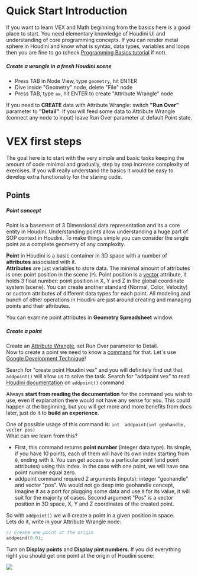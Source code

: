 # Quick Start Introduction
If you want to learn VEX and Math beginning from the basics here is a good place to start. You need elementary knowledge of Houdini UI and understanding of core programming concepts. If you can render metal sphere in Houdini and know what is syntax, data types, variables and loops then you are fine to go (check [Programming Basics tutorial](Programming-basics) if not).

##### Create a wrangle in a fresh Houdini scene
- Press TAB in Node View, type `geometry`, hit ENTER
- Dive inside "Geometry" node, delete "File" node
- Press TAB, type `aw`, hit ENTER to create "Attribute Wrangle" node

If you need to **CREATE** data with Attribute Wrangle: switch **"Run Over"** parameter to **"Detail"**. If you will feed some data to Attribute Wrangle (connect any node to input) leave Run Over parameter at default Point state.

# VEX first steps
The goal here is to start with the very simple and basic tasks keeping the amount of code minimal and gradually, step by step increase complexity of exercises. If you will really understand the basics it would be easy to develop extra functionality for the staring code.

## Points
##### Point concept
Point is a basement of 3 Dimensional data representation and its a core entity in Houdini. Understanding points allow understanding a huge part of SOP context in Houdini. To make things simple you can consider the single point as a complete geometry of any complexity.

**Point** in Houdini is a basic container in 3D space with a number of **attributes** associated with it.  
**Attributes** are just variables to store data. The minimal amount of attributes is one: point position in the scene (`P`). Point position is a [vector](Programming-basics#data-types) attribute, it holds 3 float number: point position in X, Y and Z in the global coordinate system (scene). You can create another standard (Normal, Color, Velocity) or custom attributes of different data types for each point. All modeling and bunch of other operations in Houdini are just around creating and managing points and their attributes.

You can examine point attributes in **Geometry Spreadsheet** window.

##### Create a point
Create an [Attribute Wrangle](#create-a-wrangle-in-a-fresh-houdini-scene), set Run Over parameter to Detail.  
Now to create a point we need to know a [command](Programming-basics#commands) for that. Let`s use [Google Development Technique](https://github.com/kiryha/AnimationDNA/wiki/06-Tutorials#developing-with-google)!  

Search for "create point Houdini vex" and you will definitely find out that `addpoint()` will allow us to solve the task. Search for "addpoint vex" to read [Houdini documentation](http://www.sidefx.com/docs/houdini/vex/functions/addpoint.html) on `addpoint()` command.

Always **start from reading the documentation** for the command you wish to use, even if explanation there would not have any sense for you. This could happen at the beginning, but you will get more and more benefits from docs later, just do it to **build an experience**.

One of possible usage of this command is: `int  addpoint(int geohandle, vector pos)`  
What can we learn from this? 
- First, this command returns **point number** (integer data type). Its simple, if you have 10 points, each of them will have its own index starting from `0`, ending with `9`. You can get access to a particular point (and point attributes) using this index. In the case with one point, we will have one point number equal zero.
- addpoint command required 2 arguments (inputs): integer "geohandle" and vector "pos". We would not go deep into geohandle concept, imagine it as a port for plugging some data and use `0` for its value, it will suit for the majority of cases. Second argument "Pos" is a vector position in 3D space, X, Y and Z coordinates of the created point.

So with `addpoint()` we will create a point in a given position in space.  
Lets do it, write in your Attribute Wrangle node:

```C
// Create one point at the origin
addpoind(0,0);
```

Turn on **Display points** and **Display pint numbers**. If you did everything right you should get one point at the origin of Houdini scene:

[![](https://www.google.com/search?rlz=1C1CHBD_enUS763US764&ei=vjqYWrqXIOLL5gK_0KiQBg&q=create+point+houdini+vex&oq=create+point+houdini+vex&gs_l=psy-ab.3..0i22i30k1.5568.6671.0.7100.4.4.0.0.0.0.118.410.1j3.4.0....0...1c.1.64.psy-ab..0.3.292...33i22i29i30k1.0._mNfbRoQqxs)](https://www.google.com/search?rlz=1C1CHBD_enUS763US764&ei=vjqYWrqXIOLL5gK_0KiQBg&q=create+point+houdini+vex&oq=create+point+houdini+vex&gs_l=psy-ab.3..0i22i30k1.5568.6671.0.7100.4.4.0.0.0.0.118.410.1j3.4.0....0...1c.1.64.psy-ab..0.3.292...33i22i29i30k1.0._mNfbRoQqxs)
